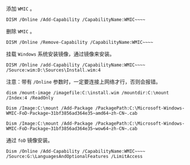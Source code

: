 





添加 `WMIC` 。

```
DISM /Online /Add-Capability /CapabilityName:WMIC~~~~
```



删除 `WMIC` 。

```
DISM /Online /Remove-Capability /CapabilityName:WMIC~~~~
```



挂载 `Windows` 系统安装镜像，通过镜像来安装。

```
DISM /Online /add-Capability /CapabilityName:WMIC~~~~ /Source:wim:D:\Sources\Install.wim:4
```



注意：带有 `/Online` 参数时，一定要连接上网络才行，否则会报错。





```
dism /mount-image /imagefile:C:\install.wim /mountdir:C:\mount /Index:4 /ReadOnly
```





```
Dism /Image:C:\mount /Add-Package /PackagePath:C:\Microsoft-Windows-WMIC-FoD-Package~31bf3856ad364e35~amd64~zh-CN~.cab
```



```
Dism /Image:C:\mount /Add-Package /PackagePath:C:\Microsoft-Windows-WMIC-FoD-Package~31bf3856ad364e35~wow64~zh-CN~.cab
```



通过 `foD` 镜像安装。

```
Dism /Online /Add-Capability /CapabilityName:WMIC~~~~ /Source:G:\LanguagesAndOptionalFeatures /LimitAccess
```





